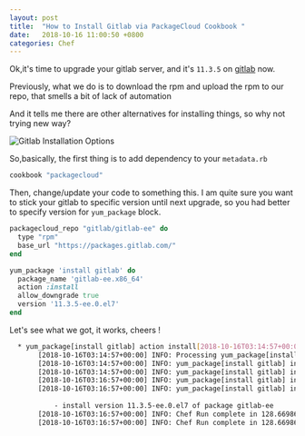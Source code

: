 ```yaml
---
layout: post
title:  "How to Install Gitlab via PackageCloud Cookbook "
date:   2018-10-16 11:00:50 +0800
categories: Chef
---
```


Ok,it's time to upgrade your gitlab server, and it's `11.3.5` on [gitlab][gitlab.com] now. 

Previously, what we do is to download the rpm and upload the rpm to our repo, that smells a bit of lack of automation

And it tells me there are other alternatives for installing things, so why not trying new way? 

![Gitlab Installation Options]({{site.url}}/_images/gitlabinstall.jpg)

So,basically, the first thing is to add dependency to your `metadata.rb`

```ruby
cookbook "packagecloud"
```

Then, change/update your code to something this.
I am quite sure you want to stick your gitlab to specific version until next upgrade, so you had better to specify version for `yum_package` block.

```ruby
packagecloud_repo "gitlab/gitlab-ee" do
  type "rpm"
  base_url "https://packages.gitlab.com/"
end

yum_package 'install gitlab' do
  package_name 'gitlab-ee.x86_64'
  action :install
  allow_downgrade true
  version '11.3.5-ee.0.el7'
end
```

Let's see what we got, it works, cheers !
```bash
  * yum_package[install gitlab] action install[2018-10-16T03:14:57+00:00] INFO: Processing yum_package[install gitlab] action install 
       [2018-10-16T03:14:57+00:00] INFO: Processing yum_package[install gitlab] action install
       [2018-10-16T03:14:57+00:00] INFO: yum_package[install gitlab] installing gitlab-ee-11.3.5-ee.0.el7.x86_64 from gitlab_gitlab-ee repository
       [2018-10-16T03:14:57+00:00] INFO: yum_package[install gitlab] installing gitlab-ee-11.3.5-ee.0.el7.x86_64 from gitlab_gitlab-ee repository
       [2018-10-16T03:16:57+00:00] INFO: yum_package[install gitlab] installed gitlab-ee at 11.3.5-ee.0.el7
       [2018-10-16T03:16:57+00:00] INFO: yum_package[install gitlab] installed gitlab-ee at 11.3.5-ee.0.el7
       
           - install version 11.3.5-ee.0.el7 of package gitlab-ee
       [2018-10-16T03:16:57+00:00] INFO: Chef Run complete in 128.669866186 seconds
       [2018-10-16T03:16:57+00:00] INFO: Chef Run complete in 128.669866186 seconds
```

[gitlab.com]: https://packages.gitlab.com/gitlab/gitlab-ee